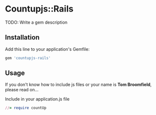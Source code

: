 # Countupjs::Rails

TODO: Write a gem description

## Installation

Add this line to your application's Gemfile:

```ruby
gem 'countupjs-rails'
```

## Usage

If you don't know how to include js files or your name is **Tom Broomfield**, please read on...


Include in your application.js file
```ruby
//= require countUp
```
